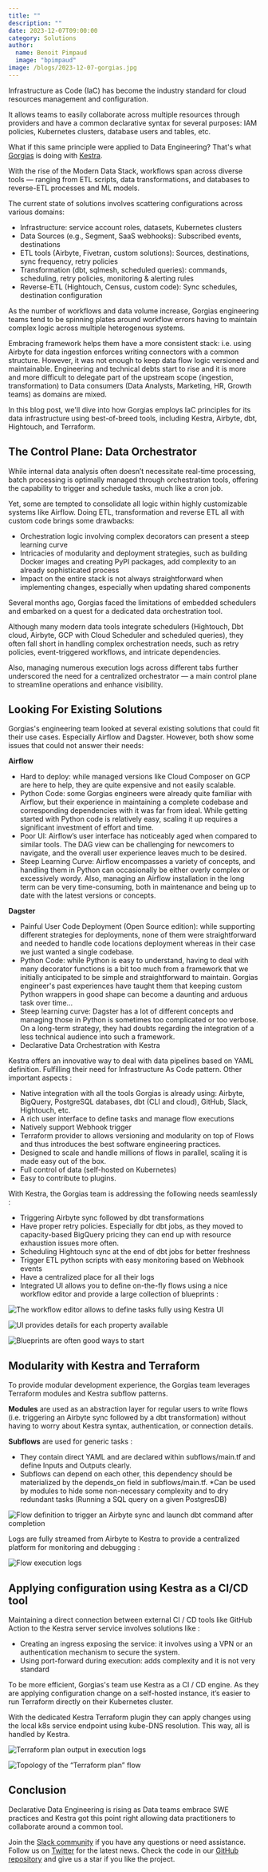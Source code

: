 ```yaml
---
title: ""
description: ""
date: 2023-12-07T09:00:00
category: Solutions
author:
  name: Benoit Pimpaud
  image: "bpimpaud"
image: /blogs/2023-12-07-gorgias.jpg
---
```


Infrastructure as Code (IaC) has become the industry standard for cloud resources management and configuration.

It allows teams to easily collaborate across multiple resources through providers and have a common declarative syntax for several purposes: IAM policies, Kubernetes clusters, database users and tables, etc.

What if this same principle were applied to Data Engineering?
That's what [Gorgias](https://www.gorgias.com/) is doing with [Kestra](https://github.com/kestra-io/kestra).

With the rise of the Modern Data Stack, workflows span across diverse tools — ranging from ETL scripts, data transformations, and databases to reverse-ETL processes and ML models.

The current state of solutions involves scattering configurations across various domains:

* Infrastructure: service account roles, datasets, Kubernetes clusters
* Data Sources (e.g., Segment, SaaS webhooks): Subscribed events, destinations
* ETL tools (Airbyte, Fivetran, custom solutions): Sources, destinations, sync frequency, retry policies
* Transformation (dbt, sqlmesh, scheduled queries): commands, scheduling, retry policies, monitoring & alerting rules
* Reverse-ETL (Hightouch, Census, custom code): Sync schedules, destination configuration

As the number of workflows and data volume increase, Gorgias engineering teams tend to be spinning plates around workflow errors having to maintain complex logic across multiple heterogenous systems.

Embracing framework helps them have a more consistent stack: i.e. using Airbyte for data ingestion enforces writing connectors with a common structure. However, it was not enough to keep data flow logic versioned and maintainable.
Engineering and technical debts start to rise and it is more and more difficult to delegate part of the upstream scope (ingestion, transformation) to Data consumers (Data Analysts, Marketing, HR, Growth teams) as domains are mixed.

In this blog post, we'll dive into how Gorgias employs IaC principles for its data infrastructure using best-of-breed tools, including Kestra, Airbyte, dbt, Hightouch, and Terraform.

## The Control Plane: Data Orchestrator

While internal data analysis often doesn’t necessitate real-time processing, batch processing is optimally managed through orchestration tools, offering the capability to trigger and schedule tasks, much like a cron job.

Yet, some are tempted to consolidate all logic within highly customizable systems like Airflow. Doing ETL, transformation and reverse ETL all with custom code brings some drawbacks:

* Orchestration logic involving complex decorators can present a steep learning curve
* Intricacies of modularity and deployment strategies, such as building Docker images and creating PyPI packages, add complexity to an already sophisticated process
* Impact on the entire stack is not always straightforward when implementing changes, especially when updating shared components

Several months ago, Gorgias faced the limitations of embedded schedulers and embarked on a quest for a dedicated data orchestration tool.

Although many modern data tools integrate schedulers (Hightouch, Dbt cloud, Airbyte, GCP with Cloud Scheduler and scheduled queries), they often fall short in handling complex orchestration needs, such as retry policies, event-triggered workflows, and intricate dependencies.

Also, managing numerous execution logs across different tabs further underscored the need for a centralized orchestrator — a main control plane to streamline operations and enhance visibility.

## Looking For Existing Solutions

Gorgias's engineering team looked at several existing solutions that could fit their use cases. Especially Airflow and Dagster. However, both show some issues that could not answer their needs:

**Airflow**

* Hard to deploy: while managed versions like Cloud Composer on GCP are here to help, they are quite expensive and not easily scalable.
* Python Code: some Gorgias engineers were already quite familiar with Airflow, but their experience in maintaining a complete codebase and corresponding dependencies with it was far from ideal. While getting started with Python code is relatively easy, scaling it up requires a significant investment of effort and time.
* Poor UI: Airflow’s user interface has noticeably aged when compared to similar tools. The DAG view can be challenging for newcomers to navigate, and the overall user experience leaves much to be desired.
* Steep Learning Curve: Airflow encompasses a variety of concepts, and handling them in Python can occasionally be either overly complex or excessively wordy. Also, managing an Airflow installation in the long term can be very time-consuming, both in maintenance and being up to date with the latest versions or concepts.

**Dagster**

* Painful User Code Deployment (Open Source edition): while supporting different strategies for deployments, none of them were straightforward and needed to handle code locations deployment whereas in their case we just wanted a single codebase.
* Python Code: while Python is easy to understand, having to deal with many decorator functions is a bit too much from a framework that we initially anticipated to be simple and straightforward to maintain. Gorgias engineer's past experiences have taught them that keeping custom Python wrappers in good shape can become a daunting and arduous task over time…
* Steep learning curve: Dagster has a lot of different concepts and managing those in Python is sometimes too complicated or too verbose. On a long-term strategy, they had doubts regarding the integration of a less technical audience into such a framework.
* Declarative Data Orchestration with Kestra

Kestra offers an innovative way to deal with data pipelines based on YAML definition. Fulfilling their need for Infrastructure As Code pattern.
Other important aspects :

* Native integration with all the tools Gorgias is already using: Airbyte, BigQuery, PostgreSQL databases, dbt (CLI and cloud), GitHub, Slack, Hightouch, etc.
* A rich user interface to define tasks and manage flow executions
* Natively support Webhook trigger
* Terraform provider to allows versioning and modularity on top of Flows and thus introduces the best software engineering practices.
* Designed to scale and handle millions of flows in parallel, scaling it is made easy out of the box.
* Full control of data (self-hosted on Kubernetes)
* Easy to contribute to plugins.

With Kestra, the Gorgias team is addressing the following needs seamlessly :

* Triggering Airbyte sync followed by dbt transformations
* Have proper retry policies. Especially for dbt jobs, as they moved to capacity-based BigQuery pricing they can end up with resource exhaustion issues more often.
* Scheduling Hightouch sync at the end of dbt jobs for better freshness
* Trigger ETL python scripts with easy monitoring based on Webhook events
* Have a centralized place for all their logs
* Integrated UI allows you to define on-the-fly flows using a nice workflow editor and provide a large collection of blueprints :

![The workflow editor allows to define tasks fully using Kestra UI](/blogs/2023-12-07-gorgias/workflow_editor.png)

![UI provides details for each property available](/blogs/2023-12-07-gorgias/ui-editor.png)

![Blueprints are often good ways to start](/blogs/2023-12-07-gorgias/blueprint.png)

## Modularity with Kestra and Terraform

To provide modular development experience, the Gorgias team leverages Terraform modules and Kestra subflow patterns.

**Modules** are used as an abstraction layer for regular users to write flows (i.e. triggering an Airbyte sync followed by a dbt transformation) without having to worry about Kestra syntax, authentication, or connection details.

**Subflows** are used for generic tasks :
* They contain direct YAML and are declared within subflows/main.tf and define Inputs and Outputs clearly.
* Subflows can depend on each other, this dependency should be materialized by the depends_on field in subflows/main.tf. *Can be used by modules to hide some non-necessary complexity and to dry redundant tasks (Running a SQL query on a given PostgresDB)


![Flow definition to trigger an Airbyte sync and launch dbt command after completion](/blogs/2023-12-07-gorgias/terraform_module_def.png)

Logs are fully streamed from Airbyte to Kestra to provide a centralized platform for monitoring and debugging :

![Flow execution logs](/blogs/2023-12-07-gorgias/airbyte-dbt.png)

## Applying configuration using Kestra as a CI/CD tool

Maintaining a direct connection between external CI / CD tools like GitHub Action to the Kestra server service involves solutions like :
* Creating an ingress exposing the service: it involves using a VPN or an authentication mechanism to secure the system.
* Using port-forward during execution: adds complexity and it is not very standard

To be more efficient, Gorgias's team use Kestra as a CI / CD engine.
As they are applying configuration change on a self-hosted instance, it’s easier to run Terraform directly on their Kubernetes cluster.

With the dedicated Kestra Terraform plugin they can apply changes using the local k8s service endpoint using kube-DNS resolution.
This way, all is handled by Kestra.


![Terraform plan output in execution logs](/blogs/2023-12-07-gorgias/terrafrom_plan_logs.png)

![Topology of the “Terraform plan” flow](/blogs/2023-12-07-gorgias/terraform_topology.png)


## Conclusion

Declarative Data Engineering is rising as Data teams embrace SWE practices and Kestra got this point right allowing data practitioners to collaborate around a common tool.

Join the [Slack community](https://kestra.io/slack) if you have any questions or need assistance. Follow us on [Twitter](https://twitter.com/kestra_io) for the latest news. Check the code in our [GitHub repository](https://github.com/kestra-io/kestra) and give us a star if you like the project.